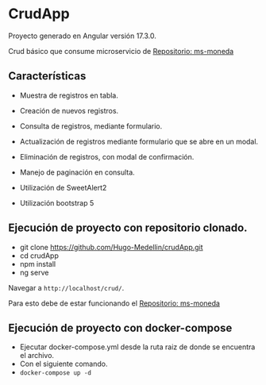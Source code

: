 # CrudApp

Proyecto generado en Angular versión 17.3.0.

Crud básico que consume microservicio de [Repositorio: ms-moneda](https://github.com/Hugo-Medellin/ms-moneda)

## Características
- Muestra de registros en tabla.
- Creación de nuevos registros.
- Consulta de registros, mediante formulario.
- Actualización de registros mediante formulario que se abre en un modal.
- Eliminación de registros, con modal de confirmación.
- Manejo de paginación en consulta.

- Utilización de SweetAlert2
- Utilización bootstrap 5

## Ejecución de proyecto con repositorio clonado.

- git clone https://github.com/Hugo-Medellin/crudApp.git
- cd crudApp
- npm install
- ng serve

Navegar a `http://localhost/crud/`.

Para esto debe de estar funcionando el [Repositorio: ms-moneda](https://github.com/Hugo-Medellin/ms-moneda)

## Ejecución de proyecto con docker-compose
- Ejecutar docker-compose.yml desde la ruta raiz de donde se encuentra el archivo.
- Con el siguiente comando.
- `docker-compose up -d`
